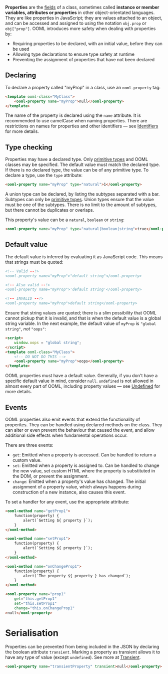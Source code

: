 **Properties** are the [fields](https://en.wikipedia.org/wiki/Field_(computer_science)) of a class, sometimes called **instance or member variables, attributes or properties** in other object-orientated languages. They are like properties in JavaScript; they are values attached to an object, and can be accessed and assigned to using the notation `obj.prop` or `obj["prop"]`. OOML introduces more safety when dealing with properties by:

- Requiring properties to be declared, with an initial value, before they can be used
- Allowing type declarations to ensure type safety at runtime
- Preventing the assignment of properties that have not been declared

## Declaring

To declare a property called "myProp" in a class, use an `ooml-property` tag:

```html
<template ooml-class="MyClass">
    <ooml-property name="myProp">null</ooml-property>
</template>
```

The name of the property is declared using the `name` attribute. It is recommended to use camelCase when naming properties. There are restrictions on names for properties and other identifiers — see [Identifiers](#Identifiers) for more details.

## Type checking

Properties may have a declared type. Only [primitive types](#Primitives) and OOML classes may be specified. The default value must match the declared type. If there is no declared type, the value can be of any primitive type. To declare a type, use the `type` attribute:

```html
<ooml-property name="myProp" type="natural">1</ooml-property>
```

A union type can be declared, by listing the subtypes separated with a bar. Subtypes can only be [primitive types](#Primitives). Union types ensure that the value must be one of the subtypes. There is no limit to the amount of subtypes, but there cannot be duplicates or overlaps.

This property's value can be a `natural`, `boolean` or `string`:

```html
<ooml-property name="myProp" type="natural|boolean|string">true</ooml-property>
```

## Default value

The default value is inferred by evaluating it as JavaScript code. This means that strings must be quoted:

```html
<!-- Valid --!>
<ooml-property name="myProp">"default string"</ooml-property>

<!-- Also valid --!>
<ooml-property name="myProp">'default string'</ooml-property>

<!-- INVALID --!>
<ooml-property name="myProp">default string</ooml-property>
```

Ensure that string values are quoted; there is a slim possibility that OOML cannot pickup that it is invalid, and that is when the default value is a global string variable. In the next example, the default value of `myProp` is `"global string"`, *not* `"oops"`:

```html
<script>
    window.oops = "global string";
</script>
<template ooml-class="MyClass">
    <!-- DO NOT DO THIS -->
    <ooml-property name="myProp">oops</ooml-property>
</template>
```

OOML properties must have a default value. Generally, if you don't have a specific default value in mind, consider `null`. `undefined` is not allowed in almost every part of OOML, including property values — see [Undefined](#Undefined) for more details.

## Events

OOML properties also emit events that extend the functionality of properites. They can be handled using declared methods on the class. They can alter or even prevent the behaviour that caused the event, and allow additional side effects when fundamental operations occur.

There are three events:

- `get`: Emitted when a property is accessed. Can be handled to return a custom value.
- `set`: Emitted when a property is assigned to. Can be handled to change the new value, set custom HTML where the property is substituted in the DOM, or prevent the assignment.
- `change`: Emitted when a property's value has changed. The initial assignment of a property value, which always happens during construction of a new instance, also causes this event.

To set a handler for any event, use the appropriate attribute:

```html
<ooml-method name="getProp1">
    function(property) {
        alert(`Getting ${ property }`);
    }
</ooml-method>

<ooml-method name="setProp1">
    function(property) {
        alert(`Setting ${ property }`);
    }
</ooml-method>

<ooml-method name="onChangeProp1">
    function(property) {
        alert(`The property ${ property } has changed`);
    }
</ooml-method>

<ooml-property name="prop1"
    get="this.getProp1"
    set="this.setProp1"
    change="this.onChangeProp1"
>null</ooml-property>
```

# Serialisation

Properties can be prevented from being included in the JSON by declaring the boolean attribute `transient`. Marking a property as transient allows it to have any type of value (except `undefined`). See more at [Transient](#Transient).


```html
<ooml-property name="transientProperty" transient>null</ooml-property>
```
